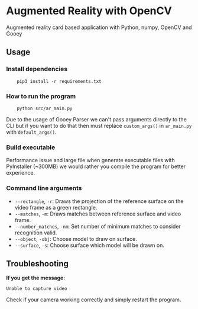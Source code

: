 # Augmented Reality with OpenCV 
Augmented reality card based application with Python, numpy, OpenCV and Gooey 

## **Usage** 

<!-- * Place the image of the surface to be tracked inside the `reference` folder.
* On line 36 of `src/ar_main.py` replace `'model.jpg'` with the name of the image you just copied inside the `reference` folder.
* On line 40 of `src/ar_main.py` replace `'fox.obj'` with the name of the model you want to render. To change the size of the rendered model change the scale parameter (number `3`) in line 103 of `src/ar_main.py` by a suitable number. This might require some trial and error.
* Open a terminal session inside the project folder and run `python src/ar_main.py` -->
### **Install dependencies** 
``` 
    pip3 install -r requirements.txt
``` 

### **How to run the program** 
``` 
    python src/ar_main.py
```
Due to the usage of Gooey Parser we can't pass arguments directly to the CLI but if you want to do that then must replace ``custom_args()`` in ``ar_main.py``  with ``default_args()``. 


### **Build executable** 
Performance issue and large file when generate executable files with PyInstaller (~300MB) we would rather you compile the program for better experience. 

### **Command line arguments** 
* `--rectangle`, `-r`: Draws the projection of the reference surface on the video frame as a green rectangle.
* `--matches`, `-m`: Draws matches between reference surface and video frame.
* `--number_matches`, `-nm`: Set number of minimum matches to consider recognition valid. 
* `--object`, `-obj`: Choose model to draw on surface.
* `--surface`, `-s`: Choose surface which model will be drawn on.

## Troubleshooting

**If you get the message**:

```
Unable to capture video
```
Check if your camera working correctly and simply restart the program.  

<!-- printed to your terminal, the most likely cause is that your OpenCV installation has been compiled without FFMPEG support. Pre-built OpenCV packages such as the ones downloaded via pip are not compiled with FFMPEG support, which means that you have to build it manually.

**If you get the error**:

```
Traceback (most recent call last):
File "src/ar_main.py", line 174, in
main()
File "src/ar_main.py", line 40, in main
obj = OBJ(os.path.join(dir_name, 'models/fox.obj'), swapyz=True)
File "[...]/augmented-reality/src/objloader_simple.py", line 16, in init
v = v[0], v[2], v[1]
TypeError: 'map' object is not subscriptable
```
The most likely cause is that you are trying to execute the code with Python 3 and the code is written in Python 2. The `map` function in Python 3 returns an iterable object of type map, and not a subscriptible list. To fix it, change the calls to `map()` by `list(map())` on lines 14, 19 and 24 of `src/objloader_simple.py`. 

## Explanation

See this blog entries for an in-depth explanation of the logic behind the code:

* [Part 1](https://bitesofcode.wordpress.com/2017/09/12/augmented-reality-with-python-and-opencv-part-1/)
* [Part 2](https://bitesofcode.wordpress.com/2018/09/16/augmented-reality-with-python-and-opencv-part-2/)

## Results

* [Mix](https://www.youtube.com/watch?v=YVJSFcUbIoU)
* [Fox](https://www.youtube.com/watch?v=V13VE6UJ-1g)
* [Ship](https://www.youtube.com/watch?v=VDwfW75f3Xo)
* [Rat](https://www.youtube.com/watch?v=Bb7pYthMM64)
* [Cow](https://www.youtube.com/watch?v=f0fNzXP3ku8)
* [Fox II](https://www.youtube.com/watch?v=_fozNTdql6U)
* [Fox III](https://www.youtube.com/watch?v=FGKkIr_IIy4) 
